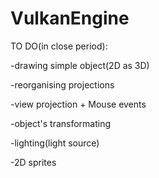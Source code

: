 # VulkanEngine


TO DO(in close period):

-drawing simple object(2D as 3D)

-reorganising projections

-view projection + Mouse events

-object's transformating

-lighting(light source) 

-2D sprites


